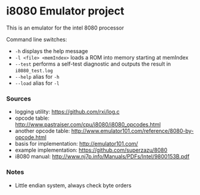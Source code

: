 # i8080 Emulator project
This is an emulator for the intel 8080 processor

Command line switches:
 - `-h` displays the help message
 - `-l <file> <memIndex>` loads a ROM into memory starting at memIndex
 - `--test` performs a self-test diagnostic and outputs the result in `i8080_test.log`
 - `--help` alias for `-h`
 - `--load` alias for `-l`

### Sources
 - logging utility: https://github.com/rxi/log.c
 - opcode table: http://www.pastraiser.com/cpu/i8080/i8080_opcodes.html
 - another opcode table: http://www.emulator101.com/reference/8080-by-opcode.html
 - basis for implementation: http://emulator101.com/
 - example implementation: https://github.com/superzazu/8080
 - i8080 manual: http://www.nj7p.info/Manuals/PDFs/Intel/9800153B.pdf

### Notes
 - Little endian system, always check byte orders